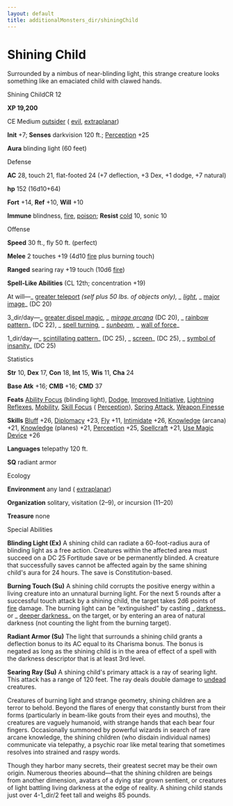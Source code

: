 ```yaml
---
layout: default
title: additionalMonsters_dir/shiningChild
---
```

# Shining Child 

Surrounded by a nimbus of near-blinding light, this strange creature looks something like an emaciated child with clawed hands.

Shining ChildCR 12

**XP 19,200**

CE Medium [outsider](monsters_dir/creatureTypes#_outsider) ( [evil](monsters_dir/creatureTypes#_evil-subtype), [extraplanar](monsters_dir/creatureTypes#_extraplanar-subtype))

**Init** +7; **Senses** darkvision 120 ft.; [Perception](additionalMonsters_dir/../skills_dir/perception#_perception) +25

**Aura** blinding light (60 feet)

Defense

**AC** 28, touch 21, flat-footed 24 (+7 deflection, +3 Dex, +1 dodge, +7 natural)

**hp** 152 (16d10+64)

**Fort** +14, **Ref** +10, **Will** +10

**Immune** blindness, [fire](monsters_dir/creatureTypes#_fire-subtype), [poison](monsters_dir/universalMonsterRules#_poison-(ex-or-su)); **Resist** [cold](monsters_dir/creatureTypes#_cold-subtype) 10, sonic 10

Offense

**Speed** 30 ft., fly 50 ft. (perfect)

**Melee** 2 touches +19 (4d10 [fire](monsters_dir/creatureTypes#_fire-subtype) plus burning touch)

**Ranged** searing ray +19 touch (10d6 [fire](monsters_dir/creatureTypes#_fire-subtype))

**Spell-Like Abilities** (CL 12th; concentration +19)

At will—_ [greater teleport](additionalMonsters_dir/../spells_dir/teleport#_teleport-greater) _(self plus 50 lbs. of objects only), _ [light](additionalMonsters_dir/../spells_dir/light#_light)_, _ [major image](additionalMonsters_dir/../spells_dir/majorImage#_major-image)_ (DC 20)

3_dir/day—_ [greater dispel magic](additionalMonsters_dir/../spells_dir/dispelMagic#_dispel-magic-greater)_, _ [mirage arcana](additionalMonsters_dir/../spells_dir/mirageArcana#_mirage-arcana)_ (DC 20), _ [rainbow pattern](additionalMonsters_dir/../spells_dir/rainbowPattern#_rainbow-pattern)_ (DC 22), _ [spell turning](additionalMonsters_dir/../spells_dir/spellTurning#_spell-turning)_, _ [sunbeam](additionalMonsters_dir/../spells_dir/sunbeam#_sunbeam)_, _ [wall of force](additionalMonsters_dir/../spells_dir/wallOfForce#_wall-of-force)_

1_dir/day—_ [scintillating pattern](additionalMonsters_dir/../spells_dir/scintillatingPattern#_scintillating-pattern)_ (DC 25), _ [screen](additionalMonsters_dir/../spells_dir/screen#_screen)_ (DC 25), _ [symbol of insanity](additionalMonsters_dir/../spells_dir/symbolOfInsanity#_symbol-of-insanity)_ (DC 25)

Statistics

**Str** 10, **Dex** 17, **Con** 18, **Int** 15, **Wis** 11, **Cha** 24

**Base Atk** +16; **CMB** +16; **CMD** 37

**Feats** [Ability Focus](additionalMonsters_dir/../monsters_dir/monsterFeats#_ability-focus) (blinding light), [Dodge](additionalMonsters_dir/../feats#_dodge), [Improved Initiative](additionalMonsters_dir/../feats#_improved-initiative), [Lightning Reflexes](additionalMonsters_dir/../feats#_lightning-reflexes), [Mobility](additionalMonsters_dir/../feats#_mobility), [Skill Focus](additionalMonsters_dir/../feats#_skill-focus) ( [Perception](additionalMonsters_dir/../skills_dir/perception#_perception)), [Spring Attack](additionalMonsters_dir/../feats#_spring-attack), [Weapon Finesse](additionalMonsters_dir/../feats#_weapon-finesse)

**Skills** [Bluff](additionalMonsters_dir/../skills_dir/bluff#_bluff) +26, [Diplomacy](additionalMonsters_dir/../skills_dir/diplomacy#_diplomacy) +23, [Fly](additionalMonsters_dir/../skills_dir/fly#_fly) +11, [Intimidate](additionalMonsters_dir/../skills_dir/intimidate#_intimidate) +26, [Knowledge](additionalMonsters_dir/../skills_dir/knowledge#_knowledge) (arcana) +21, [Knowledge](additionalMonsters_dir/../skills_dir/knowledge#_knowledge) (planes) +21, [Perception](additionalMonsters_dir/../skills_dir/perception#_perception) +25, [Spellcraft](additionalMonsters_dir/../skills_dir/spellcraft#_spellcraft) +21, [Use Magic Device](additionalMonsters_dir/../skills_dir/useMagicDevice#_use-magic-device) +26

**Languages** telepathy 120 ft.

**SQ** radiant armor

Ecology

**Environment** any land ( [extraplanar](monsters_dir/creatureTypes#_extraplanar-subtype))

**Organization** solitary, visitation (2–9), or incursion (11–20)

**Treasure** none

Special Abilities

**Blinding Light (Ex)** A shining child can radiate a 60-foot-radius aura of blinding light as a free action. Creatures within the affected area must succeed on a DC 25 Fortitude save or be permanently blinded. A creature that successfully saves cannot be affected again by the same shining child's aura for 24 hours. The save is Constitution-based.

**Burning Touch (Su)** A shining child corrupts the positive energy within a living creature into an unnatural burning light. For the next 5 rounds after a successful touch attack by a shining child, the target takes 2d6 points of [fire](monsters_dir/creatureTypes#_fire-subtype) damage. The burning light can be “extinguished” by casting _ [darkness](additionalMonsters_dir/../spells_dir/darkness#_darkness)_ or _ [deeper darkness](additionalMonsters_dir/../spells_dir/deeperDarkness#_deeper-darkness)_ on the target, or by entering an area of natural darkness (not counting the light from the burning target).

**Radiant Armor (Su)** The light that surrounds a shining child grants a deflection bonus to its AC equal to its Charisma bonus. The bonus is negated as long as the shining child is in the area of effect of a spell with the darkness descriptor that is at least 3rd level.

**Searing Ray (Su)** A shining child's primary attack is a ray of searing light. This attack has a range of 120 feet. The ray deals double damage to [undead](monsters_dir/creatureTypes#_undead) creatures.

Creatures of burning light and strange geometry, shining children are a terror to behold. Beyond the flares of energy that constantly burst from their forms (particularly in beam-like gouts from their eyes and mouths), the creatures are vaguely humanoid, with strange hands that each bear four fingers. Occasionally summoned by powerful wizards in search of rare arcane knowledge, the shining children (who disdain individual names) communicate via telepathy, a psychic roar like metal tearing that sometimes resolves into strained and raspy words.

Though they harbor many secrets, their greatest secret may be their own origin. Numerous theories abound—that the shining children are beings from another dimension, avatars of a dying star grown sentient, or creatures of light battling living darkness at the edge of reality. A shining child stands just over 4-1_dir/2 feet tall and weighs 85 pounds.

